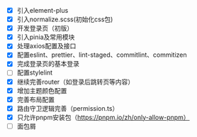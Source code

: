- [x] 引入element-plus
- [x] 引入normalize.scss(初始化css包)
- [x] 开发登录页（初版）
- [x] 引入pinia及常用模块
- [x] 处理axios配置及接口
- [x] 配置eslint、prettier、lint-staged、commitlint、commitizen
- [x] 完成登录页的基本登录
- [ ] 配置stylelint
- [x] 继续完善router（如登录后跳转页等内容）
- [x] 增加主题颜色配置
- [x] 完善布局配置
- [x] 路由守卫逻辑完善（permission.ts）
- [x] 只允许pnpm安装包（https://pnpm.io/zh/only-allow-pnpm）
- [ ] 面包屑
